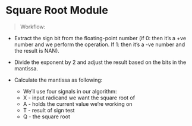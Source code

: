 # Square Root Module

> Workflow:

- Extract the sign bit from the floating-point number (if 0: then it’s a +ve number and we perform the operation. If 1: then it’s a -ve number and the result is NAN).
- Divide the exponent by 2 and adjust the result based on the bits in the mantissa.
- Calculate the mantissa as following:

    - We’ll use four signals in our algorithm:
    - X - input radicand we want the square root of
    - A - holds the current value we’re working on
    - T - result of sign test
    - Q - the square root

